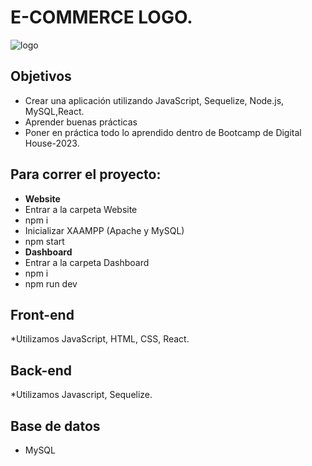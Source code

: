 # E-COMMERCE LOGO.

![logo](https://github.com/0623CIFSNCN05LAED/grupo-11/assets/139799911/810e8712-0811-4593-8f50-90d31c4e95fa)

## Objetivos
* Crear una aplicación utilizando JavaScript, Sequelize, Node.js, MySQL,React.
* Aprender buenas prácticas
* Poner en práctica todo lo aprendido dentro de Bootcamp de Digital House-2023.

## Para correr el proyecto:
* **Website**
* Entrar a la carpeta Website
* npm i
* Inicializar XAAMPP (Apache y MySQL)
* npm start
* **Dashboard**
* Entrar a la carpeta Dashboard
* npm i
* npm run dev
  
## Front-end
*Utilizamos JavaScript, HTML, CSS, React.
  
## Back-end
*Utilizamos Javascript, Sequelize.

## Base de datos
* MySQL
  

